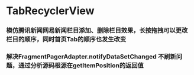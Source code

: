# TabRecyclerView
### 模仿腾讯新闻网易新闻栏目添加、删除栏目效果，长按拖拽可以更改栏目的顺序，同时首页Tab的顺序也发生改变
### 解决FragmentPagerAdapter.notifyDataSetChanged 不刷新问题，通过分析源码根源在getItemPosition的返回值
